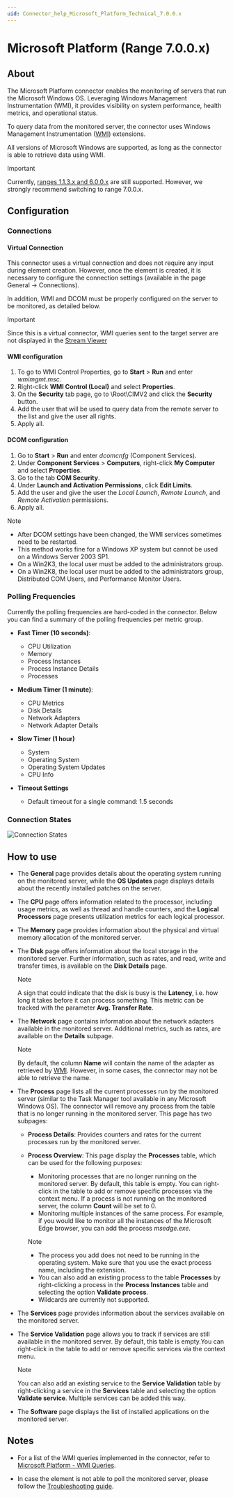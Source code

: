 ```yaml
---
uid: Connector_help_Microsoft_Platform_Technical_7.0.0.x
---
```


# Microsoft Platform (Range 7.0.0.x)

## About

The Microsoft Platform connector enables the monitoring of servers that run the Microsoft Windows OS. Leveraging Windows Management Instrumentation (WMI), it provides visibility on system performance, health metrics, and operational status.

To query data from the monitored server, the connector uses Windows Management Instrumentation ([WMI](https://learn.microsoft.com/en-us/windows/win32/wmisdk/wmi-start-page)) extensions.

All versions of Microsoft Windows are supported, as long as the connector is able to retrieve data using WMI.

> [!IMPORTANT]
> Currently, [ranges 1.1.3.x and 6.0.0.x](xref:Connector_help_Microsoft_Platform_Technical) are still supported. However, we strongly recommend switching to range 7.0.0.x.

## Configuration

### Connections

#### Virtual Connection

This connector uses a virtual connection and does not require any input during element creation. However, once the element is created, it is necessary to configure the connection settings (available in the page General -> Connections).

In addition, WMI and DCOM must be properly configured on the server to be monitored, as detailed below.

> [!IMPORTANT]
> Since this is a virtual connector, WMI queries sent to the target server are not displayed in the [Stream Viewer](https://docs.dataminer.services/user-guide/Troubleshooting/Logging/Monitoring_real-time_communication/Connecting_to_an_element_using_Stream_Viewer.html)

#### WMI configuration

1. To go to WMI Control Properties, go to **Start** \> **Run** and enter *wmimgmt.msc*.
1. Right-click **WMI Control (Local)** and select **Properties**.
1. On the **Security** tab page, go to \\Root\CIMV2 and click the **Security** button.
1. Add the user that will be used to query data from the remote server to the list and give the user all rights.
1. Apply all.

#### DCOM configuration

1. Go to **Start** \> **Run** and enter *dcomcnfg* (Component Services).
1. Under **Component Services** \> **Computers**, right-click **My Computer** and select **Properties**.
1. Go to the tab **COM Security**.
1. Under **Launch and Activation Permissions**, click **Edit Limits**.
1. Add the user and give the user the *Local Launch*, *Remote Launch*, and *Remote Activation* permissions.
1. Apply all.

> [!NOTE]
>
> - After DCOM settings have been changed, the WMI services sometimes need to be restarted.
> - This method works fine for a Windows XP system but cannot be used on a Windows Server 2003 SP1.
> - On a Win2K3, the local user must be added to the administrators group.
> - On a Win2K8, the local user must be added to the administrators group, Distributed COM Users, and Performance Monitor Users.

### Polling Frequencies

Currently the polling frequencies are hard-coded in the connector. Below you can find a summary of the polling frequencies per metric group.

- **Fast Timer (10 seconds)**:

  - CPU Utilization
  - Memory
  - Process Instances
  - Process Instance Details
  - Processes

- **Medium Timer (1 minute)**:

  - CPU Metrics
  - Disk Details
  - Network Adapters
  - Network Adapter Details

- **Slow Timer (1 hour)**

  - System
  - Operating System
  - Operating System Updates
  - CPU Info

- **Timeout Settings**

  - Default timeout for a single command: 1.5 seconds

### Connection States

![Connection States](~/connector/images/microsoft_platform_connection_state.png)

## How to use

- The **General** page provides details about the operating system running on the monitored server, while the **OS Updates** page displays details about the recently installed patches on the server.

- The **CPU** page offers information related to the processor, including usage metrics, as well as thread and handle counters, and the **Logical Processors** page presents utilization metrics for each logical processor.

- The **Memory** page provides information about the physical and virtual memory allocation of the monitored server.

- The **Disk** page offers information about the local storage in the monitored server. Further information, such as rates, and read, write and transfer times, is available on the **Disk Details** page.

  > [!NOTE]
  > A sign that could indicate that the disk is busy is the **Latency**, i.e. how long it takes before it can process something. This metric can be tracked with the parameter **Avg. Transfer Rate**.

- The **Network** page contains information about the network adapters available in the monitored server. Additional metrics, such as rates, are available on the **Details** subpage.

  > [!NOTE]
  > By default, the column **Name** will contain the name of the adapter as retrieved by [WMI](https://learn.microsoft.com/en-us/previous-versions/aa394293(v=vs.85)). However, in some cases, the connector may not be able to retrieve the name.

- The **Process** page lists all the current processes run by the monitored server (similar to the Task Manager tool available in any Microsoft Windows OS). The connector will remove any process from the table that is no longer running in the monitored server. This page has two subpages:

  - **Process Details**: Provides counters and rates for the current processes run by the monitored server.

  - **Process Overview**: This page display the **Processes** table, which can be used for the following purposes:

    - Monitoring processes that are no longer running on the monitored server. By default, this table is empty. You can right-click in the table to add or remove specific processes via the context menu. If a process is not running on the monitored server, the column **Count** will be set to 0.
    - Monitoring multiple instances of the same process. For example, if you would like to monitor all the instances of the Microsoft Edge browser, you can add the process *msedge.exe*.

    > [!NOTE]
    >
    > - The process you add does not need to be running in the operating system. Make sure that you use the exact process name, including the extension.
    > - You can also add an existing process to the table **Processes** by right-clicking a process in the **Process Instances** table and selecting the option **Validate process**.
    > - Wildcards are currently not supported.

- The **Services** page provides information about the services available on the monitored server.

- The **Service Validation** page allows you to track if services are still available in the monitored server. By default, this table is empty.You can right-click in the table to add or remove specific services via the context menu.

  > [!NOTE]
  > You can also add an existing service to the **Service Validation** table by right-clicking a service in the **Services** table and selecting the option **Validate service**. Multiple services can be added this way.

- The **Software** page displays the list of installed applications on the monitored server.

## Notes

- For a list of the WMI queries implemented in the connector, refer to [Microsoft Platform - WMI Queries](xref:microsoft_platform_technical_wmi_queries).

- In case the element is not able to poll the monitored server, please follow the [Troubleshooting guide](xref:microsoft_platform_technical_troubleshooting).
